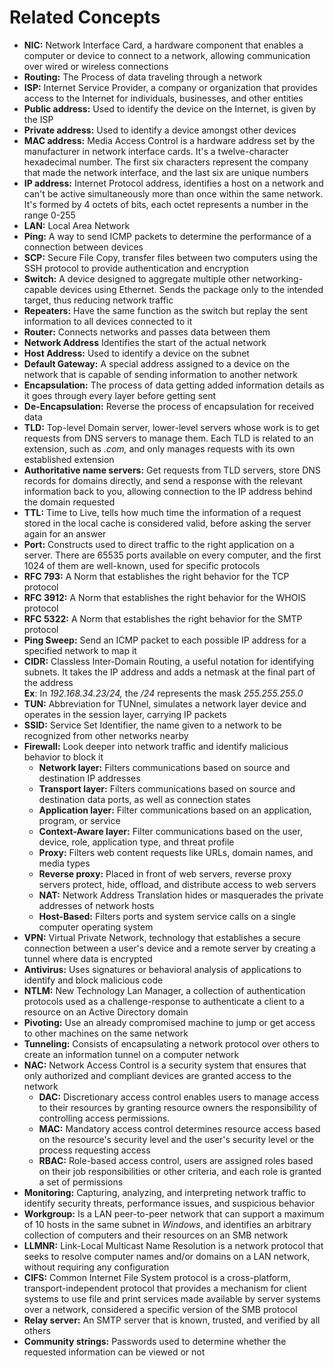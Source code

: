 # Related Concepts

* **NIC:** Network Interface Card, a hardware component that enables a computer or device to connect to a network, allowing communication over wired or wireless connections
* **Routing:** The Process of data traveling through a network
* **ISP:** Internet Service Provider, a company or organization that provides access to the Internet for individuals, businesses, and other entities
* **Public address:** Used to identify the device on the Internet, is given by the ISP
* **Private address:** Used to identify a device amongst other devices
* **MAC address:** Media Access Control is a hardware address set by the manufacturer in network interface cards. It's a twelve-character hexadecimal number. The first six characters represent the company that made the network interface, and the last six are unique numbers
* **IP address:** Internet Protocol address, identifies a host on a network and can't be active simultaneously more than once within the same network. It's formed by 4 octets of bits, each octet represents a number in the range 0-255
* **LAN:** Local Area Network
* **Ping:** A way to send ICMP packets to determine the performance of a connection between devices
* **SCP:** Secure File Copy, transfer files between two computers using the SSH protocol to provide authentication and encryption
* **Switch:** A device designed to aggregate multiple other networking-capable devices using Ethernet. Sends the package only to the intended target, thus reducing network traffic
* **Repeaters:** Have the same function as the switch but replay the sent information to all devices connected to it
* **Router:** Connects networks and passes data between them
* **Network Address** Identifies the start of the actual network
* **Host Address:** Used to identify a device on the subnet
* **Default Gateway:** A special address assigned to a device on the network that is capable of sending information to another network
* **Encapsulation:** The process of data getting added information details as it goes through every layer before getting sent
* **De-Encapsulation:** Reverse the process of encapsulation for received data
* **TLD:** Top-level Domain server, lower-level servers whose work is to get requests from DNS servers to manage them. Each TLD is related to an extension, such as _.com,_ and only manages requests with its own established extension
* **Authoritative name servers:** Get requests from TLD servers, store DNS records for domains directly, and send a response with the relevant information back to you, allowing connection to the IP address behind the domain requested
* **TTL:** Time to Live, tells how much time the information of a request stored in the local cache is considered valid, before asking the server again for an answer
* **Port:** Constructs used to direct traffic to the right application on a server. There are 65535 ports available on every computer, and the first 1024 of them are well-known, used for specific protocols
* **RFC 793:** A Norm that establishes the right behavior for the TCP protocol
* **RFC 3912:** A Norm that establishes the right behavior for the WHOIS protocol
* **RFC 5322:** A Norm that establishes the right behavior for the SMTP protocol
* **Ping Sweep:** Send an ICMP packet to each possible IP address for a specified network to map it
* **CIDR:** Classless Inter-Domain Routing, a useful notation for identifying subnets. It takes the IP address and adds a netmask at the final part of the address\
  **Ex**: In _192.168.34.23/24,_ the _/24_ represents the mask _255.255.255.0_
* **TUN:** Abbreviation for TUNnel, simulates a network layer device and operates in the session layer, carrying IP packets
* **SSID:** Service Set Identifier, the name given to a network to be recognized from other networks nearby
* **Firewall:** Look deeper into network traffic and identify malicious behavior to block it
  * **Network layer:** Filters communications based on source and destination IP addresses
  * **Transport layer:** Filters communications based on source and destination data ports, as well as connection states
  * **Application layer:** Filter communications based on an application, program, or service
  * **Context-Aware layer:** Filter communications based on the user, device, role, application type, and threat profile
  * **Proxy:** Filters web content requests like URLs, domain names, and media types
  * **Reverse proxy:** Placed in front of web servers, reverse proxy servers protect, hide, offload, and distribute access to web servers
  * **NAT:** Network Address Translation hides or masquerades the private addresses of network hosts
  * **Host-Based:** Filters ports and system service calls on a single computer operating system
* **VPN:** Virtual Private Network, technology that establishes a secure connection between a user's device and a remote server by creating a tunnel where data is encrypted
* **Antivirus:** Uses signatures or behavioral analysis of applications to identify and block malicious code
* **NTLM:** New Technology Lan Manager, a collection of authentication protocols used as a challenge-response to authenticate a client to a resource on an Active Directory domain
* **Pivoting:** Use an already compromised machine to jump or get access to other machines on the same network
* **Tunneling:** Consists of encapsulating a network protocol over others to create an information tunnel on a computer network
* **NAC:** Network Access Control is a security system that ensures that only authorized and compliant devices are granted access to the network
  * **DAC:** Discretionary access control enables users to manage access to their resources by granting resource owners the responsibility of controlling access permissions.
  * **MAC:** Mandatory access control determines resource access based on the resource's security level and the user's security level or the process requesting access
  * **RBAC:** Role-based access control, users are assigned roles based on their job responsibilities or other criteria, and each role is granted a set of permissions
* **Monitoring:** Capturing, analyzing, and interpreting network traffic to identify security threats, performance issues, and suspicious behavior
* **Workgroup:** Is a LAN peer-to-peer network that can support a maximum of 10 hosts in the same subnet in _Windows_, and identifies an arbitrary collection of computers and their resources on an SMB network
* **LLMNR:** Link-Local Multicast Name Resolution is a network protocol that seeks to resolve computer names and/or domains on a LAN network, without requiring any configuration
* **CIFS:** Common Internet File System protocol is a cross-platform, transport-independent protocol that provides a mechanism for client systems to use file and print services made available by server systems over a network, considered a specific version of the SMB protocol
* **Relay server:** An SMTP server that is known, trusted, and verified by all others
* **Community strings:** Passwords used to determine whether the requested information can be viewed or not
